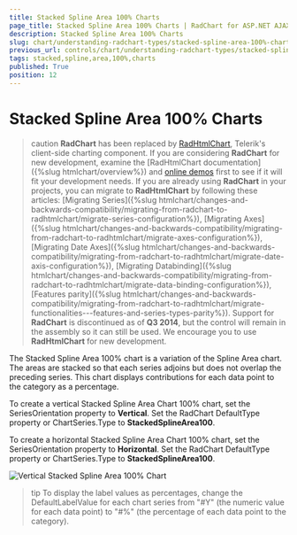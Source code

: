 ```yaml
---
title: Stacked Spline Area 100% Charts
page_title: Stacked Spline Area 100% Charts | RadChart for ASP.NET AJAX Documentation
description: Stacked Spline Area 100% Charts
slug: chart/understanding-radchart-types/stacked-spline-area-100%-charts
previous_url: controls/chart/understanding-radchart-types/stacked-spline-area-100%-charts
tags: stacked,spline,area,100%,charts
published: True
position: 12
---
```


# Stacked Spline Area 100% Charts

>caution  **RadChart** has been replaced by [RadHtmlChart](https://www.telerik.com/products/aspnet-ajax/html-chart.aspx), Telerik's client-side charting component. If you are considering **RadChart** for new development, examine the [RadHtmlChart documentation]({%slug htmlchart/overview%}) and [online demos](https://demos.telerik.com/aspnet-ajax/htmlchart/examples/overview/defaultcs.aspx) first to see if it will fit your development needs. If you are already using **RadChart** in your projects, you can migrate to **RadHtmlChart** by following these articles: [Migrating Series]({%slug htmlchart/changes-and-backwards-compatibility/migrating-from-radchart-to-radhtmlchart/migrate-series-configuration%}), [Migrating Axes]({%slug htmlchart/changes-and-backwards-compatibility/migrating-from-radchart-to-radhtmlchart/migrate-axes-configuration%}), [Migrating Date Axes]({%slug htmlchart/changes-and-backwards-compatibility/migrating-from-radchart-to-radhtmlchart/migrate-date-axis-configuration%}), [Migrating Databinding]({%slug htmlchart/changes-and-backwards-compatibility/migrating-from-radchart-to-radhtmlchart/migrate-data-binding-configuration%}), [Features parity]({%slug htmlchart/changes-and-backwards-compatibility/migrating-from-radchart-to-radhtmlchart/migrate-functionalities---features-and-series-types-parity%}). Support for **RadChart** is discontinued as of **Q3 2014**, but the control will remain in the assembly so it can still be used. We encourage you to use **RadHtmlChart** for new development.

The Stacked Spline Area 100% chart is a variation of the Spline Area chart. The areas are stacked so that each series adjoins but does not overlap the preceding series. This chart displays contributions for each data point to the category as a percentage.

To create a vertical Stacked Spline Area Chart 100% chart, set the SeriesOrientation property to **Vertical**. Set the RadChart DefaultType property or ChartSeries.Type to **StackedSplineArea100**.

To create a horizontal Stacked Spline Area Chart 100% chart, set the SeriesOrientation property to **Horizontal**. Set the RadChart DefaultType property or ChartSeries.Type to **StackedSplineArea100**.

![Vertical Stacked Spline Area 100% Chart](images/radchartelements30.png)

>tip To display the label values as percentages, change the DefaultLabelValue for each chart series from "#Y" (the numeric value for each data point) to "#%" (the percentage of each data point to the category).

